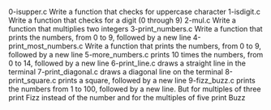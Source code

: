 0-isupper.c Write a function that checks for uppercase character
1-isdigit.c Write a function that checks for a digit (0 through 9)
2-mul.c Write a function that multiplies two integers
3-print_numbers.c Write a function that prints the numbers, from 0 to 9, followed by a new line
4-print_most_numbers.c Write a function that prints the numbers, from 0 to 9, followed by a new line
5-more_numbers.c prints 10 times the numbers, from 0 to 14, followed by a new line
6-print_line.c  draws a straight line in the terminal
7-print_diagonal.c draws a diagonal line on the terminal
8-print_square.c prints a square, followed by a new line
9-fizz_buzz.c  prints the numbers from 1 to 100, followed by a new line. But for multiples of three print Fizz instead of the number and for the multiples of five print Buzz
